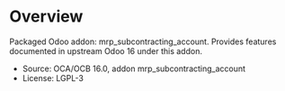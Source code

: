 # Overview

Packaged Odoo addon: mrp_subcontracting_account. Provides features documented in upstream Odoo 16 under this addon.

- Source: OCA/OCB 16.0, addon mrp_subcontracting_account
- License: LGPL-3
